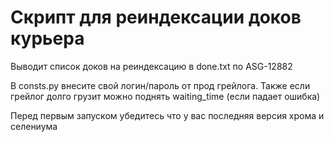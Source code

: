 # Скрипт для реиндексации доков курьера
Выводит список доков на реиндексацию в done.txt
по ASG-12882 

В consts.py внесите свой логин/пароль от прод грейлога.
Также если грейлог долго грузит можно поднять waiting_time (если падает ошибка)

Перед первым запуском убедитесь что у вас последняя версия хрома и селениума
